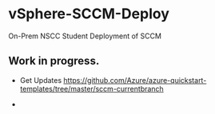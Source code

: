 # vSphere-SCCM-Deploy
 On-Prem NSCC Student Deployment of SCCM

## Work in progress.

* Get Updates https://github.com/Azure/azure-quickstart-templates/tree/master/sccm-currentbranch

* 
